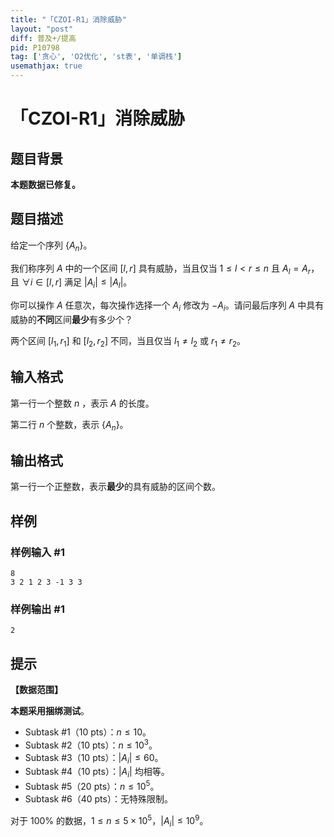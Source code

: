 ```yaml
---
title: "「CZOI-R1」消除威胁"
layout: "post"
diff: 普及+/提高
pid: P10798
tag: ['贪心', 'O2优化', 'st表', '单调栈']
usemathjax: true
---
```


# 「CZOI-R1」消除威胁
## 题目背景

**本题数据已修复。**
## 题目描述

给定一个序列 $\{A_n\}$。

我们称序列 $A$ 中的一个区间 $[l,r]$ 具有威胁，当且仅当 $1\le l<r\le n$ 且 $A_l=A_r$，且 $\forall i\in[l,r]$ 满足 $|A_i|\le|A_l|$。

你可以操作 $A$ 任意次，每次操作选择一个 $A_i$ 修改为 $-A_i$。请问最后序列 $A$ 中具有威胁的**不同**区间**最少**有多少个？



两个区间 $[l_1,r_1]$ 和 $[l_2,r_2]$ 不同，当且仅当 $l_1 \ne l_2$ 或 $r_1 \ne r_2$。


## 输入格式

第一行一个整数 $n$ ，表示 $A$ 的长度。

第二行 $n$ 个整数，表示 $\{A_n\}$。
## 输出格式

第一行一个正整数，表示**最少**的具有威胁的区间个数。
## 样例

### 样例输入 #1
```
8
3 2 1 2 3 -1 3 3
```
### 样例输出 #1
```
2
```
## 提示

**【数据范围】**

**本题采用捆绑测试**。
- Subtask #1（$10\text{ pts}$）：$n\le10$。
- Subtask #2（$10\text{ pts}$）：$n\le10^3$。
- Subtask #3（$10\text{ pts}$）：$|A_i|\le60$。
- Subtask #4（$10\text{ pts}$）：$|A_i|$ 均相等。
- Subtask #5（$20\text{ pts}$）：$n\le10^5$。
- Subtask #6（$40\text{ pts}$）：无特殊限制。

对于 $100\%$ 的数据，$1\le n\le5\times10^5$，$|A_i|\le10^9$。
